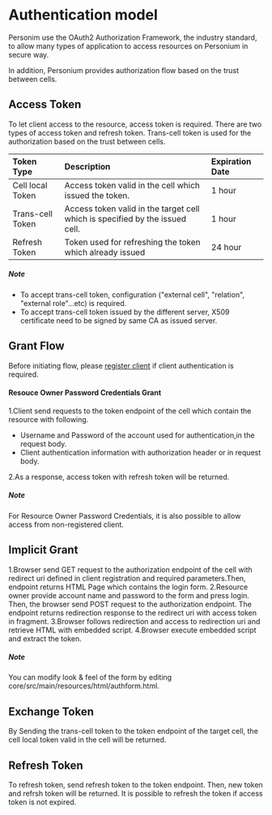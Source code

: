# Authentication model
Personim use the OAuth2 Authorization Framework, the industry standard, to allow many types of application to access resources on Personium in secure way.

In addition, Personium provides authorization flow based on the trust between cells.

## Access Token
To let client access to the resource, access token is required.
There are two types of access token and refresh token. Trans-cell token is used for the authorization based on the trust between cells.

|Token Type|Description|Expiration Date|
|:---------|:----------|:---------|
|Cell local Token|Access token valid in the cell which issued the token.|1 hour|
|Trans-cell Token|Access token valid in the target cell which is specified by the issued cell.|1 hour|
|Refresh Token|Token used for refreshing the token which already issued|24 hour|

##### Note
* To accept trans-cell token, configuration ("external cell", "relation", "external role"...etc) is required.
* To accept trans-cell token issued by the different server, X509 certificate need to be signed by same CA as issued server.

## Grant Flow

Before initiating flow, please [register client](./004_Client_auth.md) if client authentication is required.

#### Resouce Owner Password Credentials Grant

1.Client send requests to the token endpoint of the cell which contain the resource with following.
  * Username and Password of the account used for authentication,in the request body.
  *  Client authentication information with authorization header or in request body.

2.As a response, access token with refresh token will be returned.

##### Note
 For Resource Owner Password Credentials, it is also possible to allow access from non-registered client.

## Implicit Grant

1.Browser send GET request to the authorization endpoint of the cell with redirect uri defined in client registration and required parameters.Then, endpoint returns HTML Page which contains the login form.
2.Resource owner provide account name and password to the form and press login. Then, the browser send POST request to the authorization endpoint.
   The endpoint returns redirection response to the redirect uri with access token in fragment.
3.Browser follows redirection and access to redirection uri and retrieve HTML with embedded script.
4.Browser execute embedded script and extract the token.

##### Note
You can modify look & feel of the form by editing  core/src/main/resources/html/authform.html.

## Exchange Token
By Sending the trans-cell token to the token endpoint of the target cell, the cell local token valid in the cell will be returned.


## Refresh Token
To refresh token, send refresh token to the token endpoint. Then, new token and refrsh token will be returned.
It is possible to refresh the token if access token is not expired.

